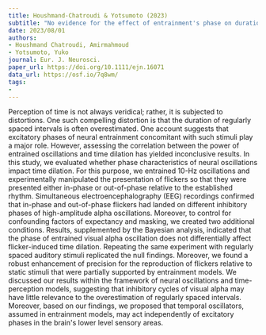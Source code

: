 ```yaml
---
title: Houshmand-Chatroudi & Yotsumoto (2023)
subtitle: "No evidence for the effect of entrainment's phase on duration reproduction and precision of regular intervals"
date: 2023/08/01
authors:
- Houshmand Chatroudi, Amirmahmoud
- Yotsumoto, Yuko
journal: Eur. J. Neurosci.
paper_url: https://doi.org/10.1111/ejn.16071
data_url: https://osf.io/7q8wm/
tags:
-
---
```


Perception of time is not always veridical; rather, it is subjected to distortions. One such compelling distortion is that the duration of regularly spaced intervals is often overestimated. One account suggests that excitatory phases of neural entrainment concomitant with such stimuli play a major role. However, assessing the correlation between the power of entrained oscillations and time dilation has yielded inconclusive results. In this study, we evaluated whether phase characteristics of neural oscillations impact time dilation. For this purpose, we entrained 10-Hz oscillations and experimentally manipulated the presentation of flickers so that they were presented either in-phase or out-of-phase relative to the established rhythm. Simultaneous electroencephalography (EEG) recordings confirmed that in-phase and out-of-phase flickers had landed on different inhibitory phases of high-amplitude alpha oscillations. Moreover, to control for confounding factors of expectancy and masking, we created two additional conditions. Results, supplemented by the Bayesian analysis, indicated that the phase of entrained visual alpha oscillation does not differentially affect flicker-induced time dilation. Repeating the same experiment with regularly spaced auditory stimuli replicated the null findings. Moreover, we found a robust enhancement of precision for the reproduction of flickers relative to static stimuli that were partially supported by entrainment models. We discussed our results within the framework of neural oscillations and time-perception models, suggesting that inhibitory cycles of visual alpha may have little relevance to the overestimation of regularly spaced intervals. Moreover, based on our findings, we proposed that temporal oscillators, assumed in entrainment models, may act independently of excitatory phases in the brain's lower level sensory areas.
